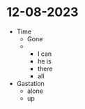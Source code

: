 # 12-08-2023

- Time
  - Gone
  - - I can
    - he is
    - there
    - all
- Gastation
  - alone
  - up
